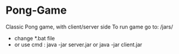 # Pong-Game
Classic Pong game, with client/server side
To run game go to: /jars/
 - change \*.bat file
 - or use cmd : java -jar server.jar <PORT> or java -jar client.jar <IP><PORT>
